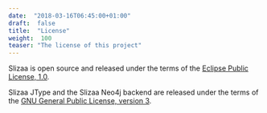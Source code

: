 ```yaml
---
date:  "2018-03-16T06:45:00+01:00"
draft:  false
title:  "License"
weight:  100
teaser: "The license of this project"
---
```


Slizaa is open source and released under the terms of the [Eclipse Public License, 1.0](https://www.eclipse.org/legal/epl-v10.html).

Slizaa JType and the Slizaa Neo4j backend are released under the terms of the [GNU General Public License, version 3](https://opensource.org/licenses/GPL-3.0/).